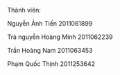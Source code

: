 Thành viên: 

Nguyễn Ảnh Tiến 	      2011061899

Trà nguyễn Hoàng Minh 	2011062239

Trần Hoàng Nam 		      2011063453

Phạm Quốc Thịnh		       2011253642
